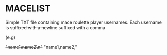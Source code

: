 # MACELIST

Simple TXT file containing mace roulette player usernames.
Each username is ~~suffixed with a newline~~ suffixed with a comma

(e.g)

~~"name1\name2\n"~~ "name1,name2,"
